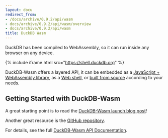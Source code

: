 ```yaml
---
layout: docu
redirect_from:
- /docs/archive/0.9.2/api/wasm
- docs/archive/0.9.2/api/wasm/overview
- docs/archive/0.9.2/api/wasm
title: DuckDB Wasm
---
```


DuckDB has been compiled to WebAssembly, so it can run inside any browser on any device.

<!-- markdownlint-disable-next-line -->
{% include iframe.html src="https://shell.duckdb.org" %}

DuckDB-Wasm offers a layered API, it can be embedded as a [JavaScript + WebAssembly library](https://www.npmjs.com/package/@duckdb/duckdb-wasm), as a [Web shell](https://www.npmjs.com/package/@duckdb/duckdb-wasm-shell), or [built from source](https://github.com/duckdb/duckdb-wasm) according to your needs.


## Getting Started with DuckDB-Wasm

A great starting point is to read the [DuckDB-Wasm launch blog post](https://duckdb.org/2021/10/29/duckdb-wasm.html)!

Another great resource is the [GitHub repository](https://github.com/duckdb/duckdb-wasm).

For details, see the full [DuckDB-Wasm API Documentation](https://shell.duckdb.org/docs/modules/index.html).